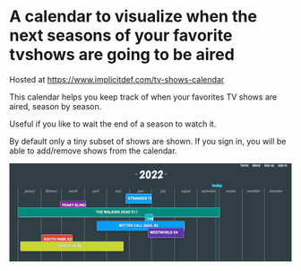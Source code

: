 # A calendar to visualize when the next seasons of your favorite tvshows are going to be aired


Hosted at https://www.implicitdef.com/tv-shows-calendar

This calendar helps you keep track of when your favorites TV shows are aired, season by season.

Useful if you like to wait the end of a season to watch it.

By default only a tiny subset of shows are shown. If you sign in, you will be able to add/remove shows from the calendar.

![Screenshot](./screenshot_2022.png?raw=true)


